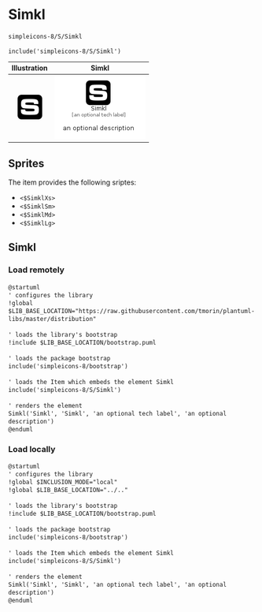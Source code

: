 # Simkl


```text
simpleicons-8/S/Simkl
```

```text
include('simpleicons-8/S/Simkl')
```



| Illustration | Simkl |
| :---: | :---: |
| ![illustration for Illustration](../../simpleicons-8/S/Simkl.png) | ![illustration for Simkl](../../simpleicons-8/S/Simkl.Local.png) |



## Sprites
The item provides the following sriptes:

- `<$SimklXs>`
- `<$SimklSm>`
- `<$SimklMd>`
- `<$SimklLg>`





## Simkl

### Load remotely
```plantuml
@startuml
' configures the library
!global $LIB_BASE_LOCATION="https://raw.githubusercontent.com/tmorin/plantuml-libs/master/distribution"

' loads the library's bootstrap
!include $LIB_BASE_LOCATION/bootstrap.puml

' loads the package bootstrap
include('simpleicons-8/bootstrap')

' loads the Item which embeds the element Simkl
include('simpleicons-8/S/Simkl')

' renders the element
Simkl('Simkl', 'Simkl', 'an optional tech label', 'an optional description')
@enduml
```

### Load locally
```plantuml
@startuml
' configures the library
!global $INCLUSION_MODE="local"
!global $LIB_BASE_LOCATION="../.."

' loads the library's bootstrap
!include $LIB_BASE_LOCATION/bootstrap.puml

' loads the package bootstrap
include('simpleicons-8/bootstrap')

' loads the Item which embeds the element Simkl
include('simpleicons-8/S/Simkl')

' renders the element
Simkl('Simkl', 'Simkl', 'an optional tech label', 'an optional description')
@enduml
```

